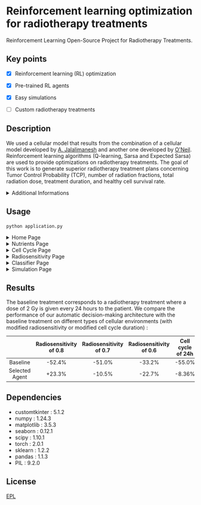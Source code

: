 # Reinforcement learning optimization for radiotherapy treatments
Reinforcement Learning Open-Source Project for Radiotherapy Treatments. 



## Key points

- [x] Reinforcement learning (RL) optimization
- [x] Pre-trained RL agents
- [x] Easy simulations
- [ ] Custom radiotherapy treatments 


## Description

We used a cellular model that results from the combination of a cellular model developed by [A. Jalalimanesh](https://www.sciencedirect.com/science/article/abs/pii/S0378475416300878) and another one developed by [O'Neil](https://scholarscompass.vcu.edu/etd/2831/). Reinforcement learning algorithms (Q-learning, Sarsa and Expected Sarsa) are used to provide optimizations on radiotherapy treatments. The goal of this work is to generate superior radiotherapy treatment plans concerning Tumor Control Probability (TCP), number of radiation fractions, total radiation dose, treatment duration, and healthy cell survival rate.

<details>
   <summary>Additional Informations</summary>
   <p>
This open-source project introduces an autonomous decision-making framework designed to evaluate whether adjustments are required in the ongoing radiotherapy treatment. Leveraging advanced machine learning algorithms, it analyzes tumor imaging during the treatment, fostering enhanced precision and effectiveness in radiotherapy procedures.</p>
</details>

## Usage

```anaconda
python application.py
```

<details>
   <summary>Home Page</summary>
   <p><p align="center">
<img src="images/treatment_page.png" border="10"/>
</p></p>
</details>

<details>
   <summary>Nutrients Page</summary>
   <p><p align="center">
<img src="images/nutrients_page.png" border="10"/>
</p></p>
</details>

<details>
   <summary>Cell Cycle Page</summary>
   <p><p align="center">
<img src="images/cell_cycle_page.png" border="10"/>
</p></p>
</details>

<details>
   <summary>Radiosensitivity Page</summary>
   <p><p align="center">
<img src="images/radiosensitivity_page.png" border="10"/>
</p></p>
</details>

<details>
   <summary>Classifier Page</summary>
   <p><p align="center">
<img src="images/classifier_page.png" border="10"/>
</p></p>
</details>

<details>
   <summary>Simulation Page</summary>
   <p><p align="center">
<img src="images/simulation_page.png" border="10"/>
</p></p>
</details>

## Results

The baseline treatment corresponds to a radiotherapy treatment where a dose of 2 Gy is given every 24 hours to the patient. We compare the performance of our automatic decision-making architecture with the baseline treatment on different types of cellular environments (with modified radiosensitivity or modified cell cycle duration) :

|                | Radiosensitivity of 0.8 | Radiosensitivity of 0.7 | Radiosensitivity of 0.6 | Cell cycle of 24h | Cell cycle of 20h | Cell cycle of 18h | Cell cycle of 16h |
|:--------------:|:-----------------------:|:-----------------------:|:-----------------------:|:-----------------:|:-----------------:|:-----------------:|:-----------------:|
|    Baseline    |         -52.4\%         |         -51.0\%         |         -33.2\%         |      -55.0\%      |      -62.3\%      |      -59.0\%      |      -50.3\%      |
| Selected Agent |         +23.3\%         |         -10.5\%         |         -22.7\%         |      -8.36\%      |      +26.4\%      |      +8.59\%      |      +8.90\%      |


## Dependencies
- customtkinter : 5.1.2
- numpy         : 1.24.3
- matplotlib    : 3.5.3
- seaborn       : 0.12.1
- scipy         : 1.10.1
- torch         : 2.0.1
- sklearn       : 1.2.2
- pandas        : 1.1.3
- PIL           : 9.2.0

## License

[EPL]()
